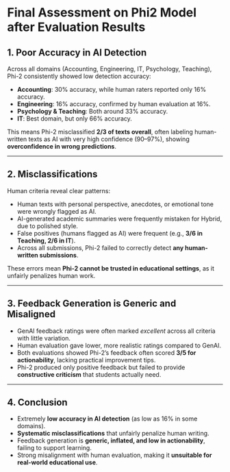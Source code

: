 # Final Assessment on Phi2 Model after Evaluation Results

## 1. Poor Accuracy in AI Detection
Across all domains (Accounting, Engineering, IT, Psychology, Teaching), Phi-2 consistently showed low detection accuracy:

- **Accounting**: 30% accuracy, while human raters reported only 16% accuracy.  
- **Engineering**: 16% accuracy, confirmed by human evaluation at 16%.  
- **Psychology & Teaching**: Both around 33% accuracy.  
- **IT**: Best domain, but only 66% accuracy.  

This means Phi-2 misclassified **2/3 of texts overall**, often labeling human-written texts as AI with very high confidence (90–97%), showing **overconfidence in wrong predictions**.

---

## 2. Misclassifications
Human criteria reveal clear patterns:

- Human texts with personal perspective, anecdotes, or emotional tone were wrongly flagged as AI.  
- AI-generated academic summaries were frequently mistaken for Hybrid, due to polished style.  
- False positives (humans flagged as AI) were frequent (e.g., **3/6 in Teaching, 2/6 in IT**).  
- Across all submissions, Phi-2 failed to correctly detect **any human-written submissions**.  

These errors mean **Phi-2 cannot be trusted in educational settings**, as it unfairly penalizes human work.

---

## 3. Feedback Generation is Generic and Misaligned
- GenAI feedback ratings were often marked *excellent* across all criteria with little variation.  
- Human evaluation gave lower, more realistic ratings compared to GenAI.  
- Both evaluations showed Phi-2’s feedback often scored **3/5 for actionability**, lacking practical improvement tips.  
- Phi-2 produced only positive feedback but failed to provide **constructive criticism** that students actually need.  

---

## 4. Conclusion
- Extremely **low accuracy in AI detection** (as low as 16% in some domains).  
- **Systematic misclassifications** that unfairly penalize human writing.  
- Feedback generation is **generic, inflated, and low in actionability**, failing to support learning.  
- Strong misalignment with human evaluation, making it **unsuitable for real-world educational use**.  
